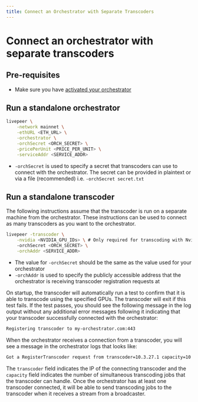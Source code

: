 ```yaml
---
title: Connect an Orchestrator with Separate Transcoders
---
```


# Connect an orchestrator with separate transcoders

## Pre-requisites

- Make sure you have
  [activated your orchestrator](/video-miners/getting-started/activation)

## Run a standalone orchestrator

```bash
livepeer \
    -network mainnet \
    -ethURL <ETH_URL> \
    -orchestrator \
    -orchSecret <ORCH_SECRET> \
    -pricePerUnit <PRICE_PER_UNIT> \
    -serviceAddr <SERVICE_ADDR>
```

- `-orchSecret` is used to specify a secret that transcoders can use to connect
  with the orchestrator. The secret can be provided in plaintext or via a file
  (recommended) i.e. `-orchSecret secret.txt`

## Run a standalone transcoder

The following instructions assume that the transcoder is run on a separate
machine from the orchestrator. These instructions can be used to connect as many
transcoders as you want to the orchestrator.

```bash
livepeer -transcoder \
	-nvidia <NVIDIA_GPU_IDs> \ # Only required for transcoding with Nvidia GPUs
	-orchSecret <ORCH_SECRET> \
	-orchAddr <SERVICE_ADDR>
```

- The value for `-orchSecret` should be the same as the value used for your
  orchestrator
- `-orchAddr` is used to specify the publicly accessible address that the
  orchestrator is receiving transcoder registration requests at

On startup, the transcoder will automatically run a test to confirm that it is
able to transcode using the specified GPUs. The transcoder will exit if this
test fails. If the test passes, you should see the following message in the log
output without any additional error messages following it indicating that your
transcoder successfully connected with the orchestrator:

```bash
Registering transcoder to my-orchestrator.com:443
```

When the orchestrator receives a connection from a transcoder, you will see a
message in the orchestrator logs that looks like:

```bash
Got a RegisterTranscoder request from transcoder=10.3.27.1 capacity=10
```

The `transcoder` field indicates the IP of the connecting transcoder and the
`capacity` field indicates the number of simultaneous transcoding jobs that the
transcoder can handle. Once the orchestrator has at least one transcoder
connected, it will be able to send transcoding jobs to the transcoder when it
receives a stream from a broadcaster.
